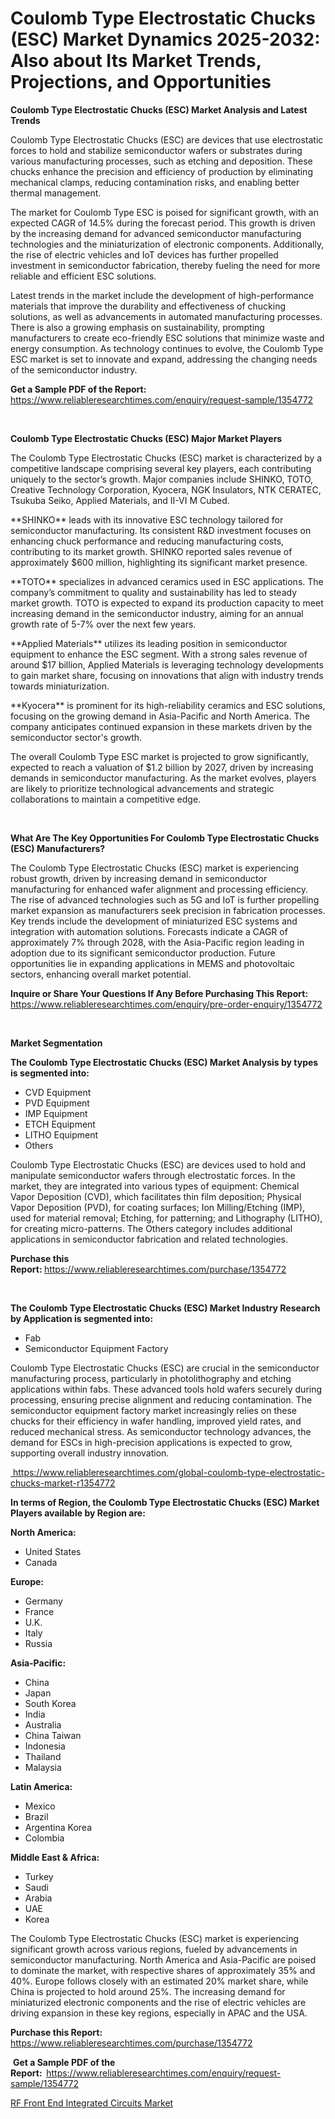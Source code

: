 <p><h1>Coulomb Type Electrostatic Chucks (ESC) Market Dynamics 2025-2032: Also about Its Market Trends, Projections, and Opportunities</h1></p><p><strong>Coulomb Type Electrostatic Chucks (ESC) Market Analysis and Latest Trends</strong></p>
<p><p>Coulomb Type Electrostatic Chucks (ESC) are devices that use electrostatic forces to hold and stabilize semiconductor wafers or substrates during various manufacturing processes, such as etching and deposition. These chucks enhance the precision and efficiency of production by eliminating mechanical clamps, reducing contamination risks, and enabling better thermal management.</p><p>The market for Coulomb Type ESC is poised for significant growth, with an expected CAGR of 14.5% during the forecast period. This growth is driven by the increasing demand for advanced semiconductor manufacturing technologies and the miniaturization of electronic components. Additionally, the rise of electric vehicles and IoT devices has further propelled investment in semiconductor fabrication, thereby fueling the need for more reliable and efficient ESC solutions.</p><p>Latest trends in the market include the development of high-performance materials that improve the durability and effectiveness of chucking solutions, as well as advancements in automated manufacturing processes. There is also a growing emphasis on sustainability, prompting manufacturers to create eco-friendly ESC solutions that minimize waste and energy consumption. As technology continues to evolve, the Coulomb Type ESC market is set to innovate and expand, addressing the changing needs of the semiconductor industry.</p></p>
<p><strong>Get a Sample PDF of the Report:&nbsp;</strong> <a href="https://www.reliableresearchtimes.com/enquiry/request-sample/1354772?utm_campaign=2033&utm_medium=2&utm_source=Github&utm_content=ia&utm_term=13022025&utm_id=coulomb-type-electrostatic-chucks-esc">https://www.reliableresearchtimes.com/enquiry/request-sample/1354772</a></p>
<p>&nbsp;</p>
<p><strong>Coulomb Type Electrostatic Chucks (ESC) Major Market Players</strong></p>
<p><p>The Coulomb Type Electrostatic Chucks (ESC) market is characterized by a competitive landscape comprising several key players, each contributing uniquely to the sector’s growth. Major companies include SHINKO, TOTO, Creative Technology Corporation, Kyocera, NGK Insulators, NTK CERATEC, Tsukuba Seiko, Applied Materials, and II-VI M Cubed.</p><p>**SHINKO** leads with its innovative ESC technology tailored for semiconductor manufacturing. Its consistent R&D investment focuses on enhancing chuck performance and reducing manufacturing costs, contributing to its market growth. SHINKO reported sales revenue of approximately $600 million, highlighting its significant market presence.</p><p>**TOTO** specializes in advanced ceramics used in ESC applications. The company’s commitment to quality and sustainability has led to steady market growth. TOTO is expected to expand its production capacity to meet increasing demand in the semiconductor industry, aiming for an annual growth rate of 5-7% over the next few years.</p><p>**Applied Materials** utilizes its leading position in semiconductor equipment to enhance the ESC segment. With a strong sales revenue of around $17 billion, Applied Materials is leveraging technology developments to gain market share, focusing on innovations that align with industry trends towards miniaturization.</p><p>**Kyocera** is prominent for its high-reliability ceramics and ESC solutions, focusing on the growing demand in Asia-Pacific and North America. The company anticipates continued expansion in these markets driven by the semiconductor sector's growth.</p><p>The overall Coulomb Type ESC market is projected to grow significantly, expected to reach a valuation of $1.2 billion by 2027, driven by increasing demands in semiconductor manufacturing. As the market evolves, players are likely to prioritize technological advancements and strategic collaborations to maintain a competitive edge.</p></p>
<p>&nbsp;</p>
<p><strong>What Are The Key Opportunities For Coulomb Type Electrostatic Chucks (ESC) Manufacturers?</strong></p>
<p><p>The Coulomb Type Electrostatic Chucks (ESC) market is experiencing robust growth, driven by increasing demand in semiconductor manufacturing for enhanced wafer alignment and processing efficiency. The rise of advanced technologies such as 5G and IoT is further propelling market expansion as manufacturers seek precision in fabrication processes. Key trends include the development of miniaturized ESC systems and integration with automation solutions. Forecasts indicate a CAGR of approximately 7% through 2028, with the Asia-Pacific region leading in adoption due to its significant semiconductor production. Future opportunities lie in expanding applications in MEMS and photovoltaic sectors, enhancing overall market potential.</p></p>
<p><strong>Inquire or Share Your Questions If Any Before Purchasing This Report:</strong> <a href="https://www.reliableresearchtimes.com/enquiry/pre-order-enquiry/1354772?utm_campaign=2033&utm_medium=2&utm_source=Github&utm_content=ia&utm_term=13022025&utm_id=coulomb-type-electrostatic-chucks-esc">https://www.reliableresearchtimes.com/enquiry/pre-order-enquiry/1354772</a></p>
<p>&nbsp;</p>
<p><strong>Market Segmentation</strong></p>
<p><strong>The Coulomb Type Electrostatic Chucks (ESC) Market Analysis by types is segmented into:</strong></p>
<p><ul><li>CVD Equipment</li><li>PVD Equipment</li><li>IMP Equipment</li><li>ETCH Equipment</li><li>LITHO Equipment</li><li>Others</li></ul></p>
<p><p>Coulomb Type Electrostatic Chucks (ESC) are devices used to hold and manipulate semiconductor wafers through electrostatic forces. In the market, they are integrated into various types of equipment: Chemical Vapor Deposition (CVD), which facilitates thin film deposition; Physical Vapor Deposition (PVD), for coating surfaces; Ion Milling/Etching (IMP), used for material removal; Etching, for patterning; and Lithography (LITHO), for creating micro-patterns. The Others category includes additional applications in semiconductor fabrication and related technologies.</p></p>
<p><strong>Purchase this Report:&nbsp;</strong><a href="https://www.reliableresearchtimes.com/purchase/1354772?utm_campaign=2033&utm_medium=2&utm_source=Github&utm_content=ia&utm_term=13022025&utm_id=coulomb-type-electrostatic-chucks-esc">https://www.reliableresearchtimes.com/purchase/1354772</a></p>
<p>&nbsp;</p>
<p><strong>The Coulomb Type Electrostatic Chucks (ESC) Market Industry Research by Application is segmented into:</strong></p>
<p><ul><li>Fab</li><li>Semiconductor Equipment Factory</li></ul></p>
<p><p>Coulomb Type Electrostatic Chucks (ESC) are crucial in the semiconductor manufacturing process, particularly in photolithography and etching applications within fabs. These advanced tools hold wafers securely during processing, ensuring precise alignment and reducing contamination. The semiconductor equipment factory market increasingly relies on these chucks for their efficiency in wafer handling, improved yield rates, and reduced mechanical stress. As semiconductor technology advances, the demand for ESCs in high-precision applications is expected to grow, supporting overall industry innovation.</p></p>
<p><a href="https://www.reliableresearchtimes.com/global-coulomb-type-electrostatic-chucks-market-r1354772?utm_campaign=2033&utm_medium=2&utm_source=Github&utm_content=ia&utm_term=13022025&utm_id=coulomb-type-electrostatic-chucks-esc">&nbsp;https://www.reliableresearchtimes.com/global-coulomb-type-electrostatic-chucks-market-r1354772</a></p>
<p><strong>In terms of Region, the Coulomb Type Electrostatic Chucks (ESC) Market Players available by Region are:</strong></p>
<p>
    <p> <strong> North America: </strong>
        <ul>
            <li>United States</li>
            <li>Canada</li>
        </ul>
        </p> 
    <p> <strong> Europe: </strong>
        <ul>
            <li>Germany</li>
            <li>France</li>
            <li>U.K.</li>
            <li>Italy</li>
            <li>Russia</li>
        </ul>
        </p> 
    <p> <strong> Asia-Pacific: </strong>
        <ul>
            <li>China</li>
            <li>Japan</li>
            <li>South Korea</li>
            <li>India</li>
            <li>Australia</li>
            <li>China Taiwan</li>
            <li>Indonesia</li>
            <li>Thailand</li>
            <li>Malaysia</li>
        </ul>
        </p> 
    <p> <strong> Latin America: </strong>
        <ul>
            <li>Mexico</li>
            <li>Brazil</li>
            <li>Argentina Korea</li>
            <li>Colombia</li>
        </ul>
        </p> 
    <p> <strong> Middle East & Africa: </strong>
        <ul>
            <li>Turkey</li>
            <li>Saudi</li>
            <li>Arabia</li>
            <li>UAE</li>
            <li>Korea</li>
        </ul>
    </p>
    </p>
<p><p>The Coulomb Type Electrostatic Chucks (ESC) market is experiencing significant growth across various regions, fueled by advancements in semiconductor manufacturing. North America and Asia-Pacific are poised to dominate the market, with respective shares of approximately 35% and 40%. Europe follows closely with an estimated 20% market share, while China is projected to hold around 25%. The increasing demand for miniaturized electronic components and the rise of electric vehicles are driving expansion in these key regions, especially in APAC and the USA.</p></p>
<p><strong>Purchase this Report: </strong><a href="https://www.reliableresearchtimes.com/purchase/1354772?utm_campaign=2033&utm_medium=2&utm_source=Github&utm_content=ia&utm_term=13022025&utm_id=coulomb-type-electrostatic-chucks-esc">https://www.reliableresearchtimes.com/purchase/1354772</a></p>
<p>&nbsp;<strong>Get a Sample PDF of the Report:&nbsp;&nbsp;</strong><a href="https://www.reliableresearchtimes.com/enquiry/request-sample/1354772?utm_campaign=2033&utm_medium=2&utm_source=Github&utm_content=ia&utm_term=13022025&utm_id=coulomb-type-electrostatic-chucks-esc">https://www.reliableresearchtimes.com/enquiry/request-sample/1354772</a></p>
<p><strong></strong></p>
<p><p><a href="https://github.com/ygfu6u/Market-Research-Report-List-1/blob/main/rf-front-end-integrated-circuits-market.md?utm_campaign=2033&utm_medium=2&utm_source=Github&utm_content=ia&utm_term=13022025&utm_id=coulomb-type-electrostatic-chucks-esc">RF Front End Integrated Circuits Market</a></p></p>